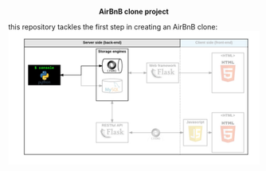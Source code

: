 <p align="center"><strong>AirBnB clone project</p></strong></p>


this repository tackles the first step in creating an AirBnB clone:
![the console](console.png)
